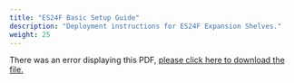 ```yaml
---
title: "ES24F Basic Setup Guide"
description: "Deployment instructions for ES24F Expansion Shelves."
weight: 25
---
```


<object data="https://www.truenas.com/docs/files/ES24FBSG1.2.pdf" type="application/pdf" width="95%" height="1000">
  There was an error displaying this PDF, <a href="https://www.truenas.com/docs/files/ES24FBSG1.2.pdf">please click here to download the file.</a>
</object>
